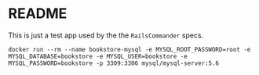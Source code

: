 # README

This is just a test app used by the the `RailsCommander` specs.

```
docker run --rm --name bookstore-mysql -e MYSQL_ROOT_PASSWORD=root -e MYSQL_DATABASE=bookstore -e MYSQL_USER=bookstore -e MYSQL_PASSWORD=bookstore -p 3309:3306 mysql/mysql-server:5.6
```
